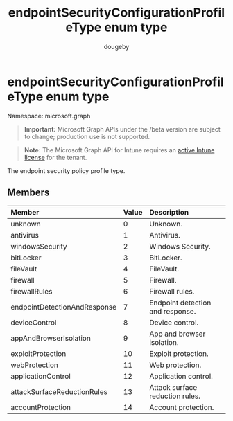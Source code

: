 ﻿---
title: "endpointSecurityConfigurationProfileType enum type"
description: "The endpoint security policy profile type."
author: "dougeby"
localization_priority: Normal
ms.prod: "intune"
doc_type: enumPageType
---

# endpointSecurityConfigurationProfileType enum type

Namespace: microsoft.graph

> **Important:** Microsoft Graph APIs under the /beta version are subject to change; production use is not supported.

> **Note:** The Microsoft Graph API for Intune requires an [active Intune license](https://go.microsoft.com/fwlink/?linkid=839381) for the tenant.

The endpoint security policy profile type.

## Members

| Member                       | Value | Description                      |
| :--------------------------- | :---- | :------------------------------- |
| unknown                      | 0     | Unknown.                         |
| antivirus                    | 1     | Antivirus.                       |
| windowsSecurity              | 2     | Windows Security.                |
| bitLocker                    | 3     | BitLocker.                       |
| fileVault                    | 4     | FileVault.                       |
| firewall                     | 5     | Firewall.                        |
| firewallRules                | 6     | Firewall rules.                  |
| endpointDetectionAndResponse | 7     | Endpoint detection and response. |
| deviceControl                | 8     | Device control.                  |
| appAndBrowserIsolation       | 9     | App and browser isolation.       |
| exploitProtection            | 10    | Exploit protection.              |
| webProtection                | 11    | Web protection.                  |
| applicationControl           | 12    | Application control.             |
| attackSurfaceReductionRules  | 13    | Attack surface reduction rules.  |
| accountProtection            | 14    | Account protection.              |
